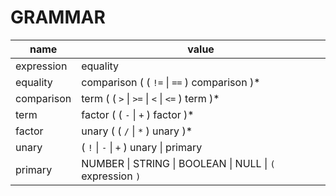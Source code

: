# GRAMMAR

| name       | value                                                     |
| ---------- | --------------------------------------------------------- |
| expression | equality                                                  |
| equality   | comparison ( ( `!=` \| `==` ) comparison )\*              |
| comparison | term ( ( `>` \| `>=` \| `<` \| `<=` ) term )\*            |
| term       | factor ( ( `-` \| `+` ) factor )\*                        |
| factor     | unary ( ( `/` \| `*` ) unary )\*                          |
| unary      | ( `!` \| `-` \| `+` ) unary \| primary                    |
| primary    | NUMBER \| STRING \| BOOLEAN \| NULL \| `(` expression `)` |
